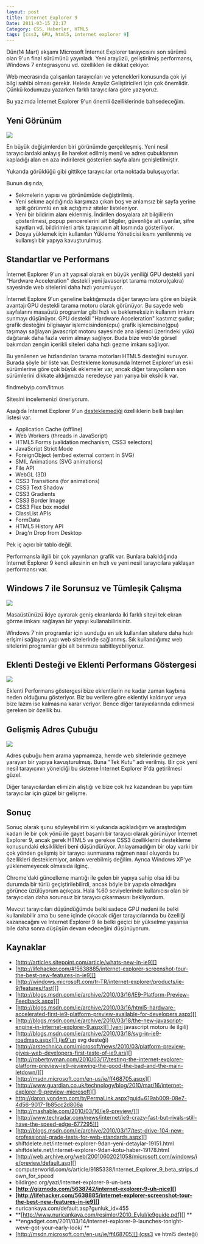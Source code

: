 ```yaml
---
layout: post
title: Internet Explorer 9
Date: 2011-03-15 22:17
Category: CSS, Haberler, HTML5
tags: [css3, GPU, html5, internet explorer 9]
---
```


Dün(14 Mart) akşamı Microsoft İnternet Explorer tarayıcısını son sürümü
olan 9'un final sürümünü yayınladı. Yeni arayüzü, geliştirilmiş
performansı, Windows 7 entegrasyonu vd. özellikleri ile dikkat çekiyor. 

Web mecrasında çalışanları tarayıcıları ve yetenekleri konusunda çok iyi
bilgi sahibi olması gerekir. Helede Arayüz Geliştiricileri için çok
önemlidir. Çünkü kodumuzu yazarken farklı tarayıcılara göre yazıyoruz. 

Bu yazımda İnternet Explorer 9'un önemli özelliklerinde bahsedeceğim. 

## Yeni Görünüm

![][100]

En büyük değişimlerden biri görünümde gerçekleşmiş. Yeni nesil
tarayıcılardaki anlayış ile hareket edilmiş menü ve adres çubuklarının
kapladığı alan en aza indirilerek gösterilen sayfa alanı
genişletilmiştir. 

Yukarıda görüldüğü gibi gittikçe tarayıcılar orta noktada buluşuyorlar.

Bunun dışında;

-   Sekmelerin yapısı ve görünümüde değiştirilmiş.
-   Yeni sekme açıldığında karşımıza çıkan boş ve anlamsız bir sayfa
    yerine split görünmlü en sık açtığımız siteler listeleniyor.
-   Yeni bir bildirim alanı eklenmiş. İndirilen dosyalara ait
    bilgililerin gösterilmesi, popup pencerelerini ait bilgiler,
    güvenliğe ait uyarılar, şifre kayıtları vd. bildirimleri artık
    tarayıcının alt kısmında gösteriliyor.
-   Dosya yüklemek için kullanılan Yükleme Yöneticisi kısmı yenilenmiş
    ve kullanışlı bir yapıya kavuşturulmuş.

## Standartlar ve Performans

İnternet Explorer 9'un alt yapısal olarak en büyük yeniliği GPU destekli
yani "Hardware Acceleration" destekli yeni javascript tarama
motoru(çakra) sayesinde web sitelerini daha hızlı yorumluyor. 

İnternet Explore 9'un geneline baktığımızda diğer tarayıcılara göre en
büyük avantajı GPU destekli tarama motoru olarak görünüyor. Bu sayede
web sayfalarını masaüstü programlar gibi hızlı ve beklemeksizin kullanım
imkanı sunmayı düşünüyor. GPU destekli "Hardware Acceleration" kastımız
şudur; grafik desteğini bilgisayar işlemcisinden(cpu) grafik
işlemcisine(gpu) taşımayı sağlayan javascript motoru sayesinde ana
işlemci üzerindeki yükü dağıtarak daha fazla verim almayı sağlıyor. Buda
bize web'de görsel bakımdan zengin içerikli siteleri daha hızlı gezme
imkanı sağlıyor.

Bu yenilenen ve hızlandırılan tarama motorları HTML5 desteğini sunuyor.
Burada şöyle bir liste var. Destekleme konusunda İnternet Explorer'un
eski sürümlerine göre çok büyük eklemeler var, ancak diğer tarayıcıların
son sürümlerini dikkate aldığımızda neredeyse yarı yarıya bir eksiklik
var.

findmebyip.com/litmus

Sitesini incelemenizi öneriyorum. 

Aşağıda İnternet Explorer 9'un <u>desteklemediği</u> özelliklerin belli
başlıları listesi var.

-   Application Cache (offline)
-   Web Workers (threads in JavaScript)
-   HTML5 Forms (validation mechanism, CSS3 selectors)
-   JavaScript Strict Mode
-   ForeignObject (embed external content in SVG)
-   SMIL Animations (SVG animations)
-   File API
-   WebGL (3D)
-   CSS3 Transitions (for animations)
-   CSS3 Text Shadow
-   CSS3 Gradients
-   CSS3 Border Image
-   CSS3 Flex box model
-   ClassList APIs
-   FormData
-   HTML5 History API
-   Drag'n Drop from Desktop

Pek iç açıcı bir tablo değil.

Performansla ilgili bir çok yayınlanan grafik var. Bunlara bakıldığında
İnternet Explorer 9 kendi ailesinin en hızlı ve yeni nesil tarayıcılara
yaklaşan performansı var. 

## **Windows 7 ile Sorunsuz ve Tümleşik Çalışma**

![][1]

Masaüstünüzü ikiye ayırarak geniş ekranlarda iki farklı siteyi tek ekran
görme imkanı sağlayan bir yapıyı kullanabilirisiniz. 

Windows 7'nin programlar için sunduğu en sık kullanılan sitelere daha
hızlı erişimi sağlayan yapı web sitelerinde sağlanmış. Sık kullandığımız
web sitelerini programlar gibi alt barımıza sabitleyebiliyoruz.

## Eklenti Desteği ve Eklenti Performans Göstergesi

![][3]

Eklenti Performans göstergesi bize eklentilerin ne kadar zaman kaybına
neden olduğunu gösteriyor. Biz bu verilere göre eklentiyi kaldırıyor
veya bize lazım ise kalmasına karar veriyor. Bence diğer tarayıcılarında
edinmesi gereken bir özellik bu.

## Gelişmiş Adres Çubuğu

![][4]

Adres çubuğu hem arama yapmamıza, hemde web sitelerinde gezmeye yarayan
bir yapıya kavuşturulmuş. Buna "Tek Kutu" adı verilmiş. Bir çok yeni
nesil tarayıcının yöneldiği bu sisteme İnternet Explorer 9'da
getirilmesi güzel.

Diğer tarayıcılardan elimizin alıştığı ve bize çok hız kazandıran bu
yapı tüm tarayıcılar için güzel bir gelişme.

## Sonuç

Sonuç olarak şunu söyleyebilirim ki yukarıda açıkladığım ve araştırdığım
kadarı ile bir çok yönü ile gayet başarılı bir tarayıcı olarak görünüyor
İnternet Explorer 9, ancak gerek HTML5 ve gerekse CSS3 özelliklerini
destekleme konusundaki eksiklikleri beni düşündürüyor. Anlayamadığım bir
olay varki bir çok yönden gelişmiş bir tarayıcı sunmasına rağmen nasıl
oluyorda bu özellikleri desteklemiyor, anlam verebilmiş değilim. Ayrıca
Windows XP'ye yüklenemeyecek olmasıda ilginç.

Chrome'daki güncelleme mantığı ile gelen bir yapıya sahip olsa idi bu
durumda bir türlü geçiştirilebilirdi, ancak böyle bir yapıda olmadığını
görünce üzülüyorum açıkçası. Hala %60 seviyelerinde kullanıcısı olan bir
tarayıcıdan daha sorunsuz bir tarayıcı çıkarmasını bekliyordum. 

Mevcut tarayıcıları düşündüğümde belki sadece GPU nedeni ile belki
kullanılabilir ama bu sene içinde çıkacak diğer tarayıcılarında bu
özelliği kazanacağını ve İnternet Explorer 9 ile belki geçici bir
yükselme yaşansa bile daha sonra düşüşün devam edeceğini düşünüyorum.

## Kaynaklar

-   [http://articles.sitepoint.com/article/whats-new-in-ie9][]
-   [http://lifehacker.com/#!5638885/internet-explorer-screenshot-tour-the-best-new-features-in-ie9][]
-   [http://windows.microsoft.com/tr-TR/internet-explorer/products/ie-9/features/fast][]
-   [http://blogs.msdn.com/ie/archive/2010/03/16/IE9-Platform-Preview-Feedback.aspx][]
-   [http://blogs.msdn.com/ie/archive/2010/03/16/html5-hardware-accelerated-first-ie9-platform-preview-available-for-developers.aspx][]
-   [http://blogs.msdn.com/ie/archive/2010/03/18/the-new-javascript-engine-in-internet-explorer-9.aspx][] (yeni javascript motoru ile ilgili)
-   [http://blogs.msdn.com/ie/archive/2010/03/18/svg-in-ie9-roadmap.aspx][] (ie9'un svg desteği)
-   [http://arstechnica.com/microsoft/news/2010/03/platform-preview-gives-web-developers-first-taste-of-ie9.ars][]
-   [http://robertnyman.com/2010/03/17/testing-the-internet-explorer-platform-preview-ie9-reviewing-the-good-the-bad-and-the-main-letdown/][]
-   [http://msdn.microsoft.com/en-us/ie/ff468705.aspx][]
-   [http://www.guardian.co.uk/technology/blog/2010/mar/16/internet-explorer-9-preview-microsoft][]
-   http://daron.yondem.com/tr/PermaLink.aspx?guid=619ab009-08e7-4d56-9017-1b85cc2d806a
-   [http://mashable.com/2010/03/16/ie9-preview/][]
-   [http://www.techradar.com/news/internet/ie9-crazy-fast-but-rivals-still-have-the-speed-edge-677295][]
-   [http://blogs.msdn.com/ie/archive/2010/03/17/test-drive-104-new-professional-grade-tests-for-web-standards.aspx][]
-   shiftdelete.net/internet-explorer-9dan-yeni-detaylar-19151.html
-   shiftdelete.net/internet-explorer-9dan-kotu-haber-19178.html
-   [http://web.archive.org/web/20010602021058/microsoft.com/windows/ie/preview/default.asp][]
-   computerworld.com/s/article/9185338/Internet_Explorer_9_beta_strips_down_for_speed
-   bildirgec.org/yazi/internet-explorer-9-un-beta
-   **[http://gizmodo.com/5638742/internet-explorer-9-uh-nice][]**
-   **[http://lifehacker.com/5638885/internet-explorer-screenshot-tour-the-best-new-features-in-ie9][]**
-   nuricankaya.com/default.asp?gunluk_id=455
-   **[http://www.nuricankaya.com/resimler/2010_Eylul/ie9guide.pdf][] **
-   **engadget.com/2011/03/14/internet-explorer-9-launches-tonight-weve-got-your-early-look/ **
-   [http://msdn.microsoft.com/en-us/ie/ff468705][] (css3 ve html5 desteği)

  [100]: /images/ie9_01.png
  [1]: /images/ie9_03.jpg
  [2]: /images/ie9_03.jpg
  [3]: /images/ie9_05.jpg
  [4]: /images/ie9_06.jpg
  [http://articles.sitepoint.com/article/whats-new-in-ie9]: http://articles.sitepoint.com/article/whats-new-in-ie9
  [http://lifehacker.com/#!5638885/internet-explorer-screenshot-tour-the-best-new-features-in-ie9]: http://lifehacker.com/#!5638885/internet-explorer-screenshot-tour-the-best-new-features-in-ie9
  [http://windows.microsoft.com/tr-TR/internet-explorer/products/ie-9/features/fast]: http://windows.microsoft.com/tr-TR/internet-explorer/products/ie-9/features/fast
  [http://blogs.msdn.com/ie/archive/2010/03/16/IE9-Platform-Preview-Feedback.aspx]: http://blogs.msdn.com/ie/archive/2010/03/16/IE9-Platform-Preview-Feedback.aspx
  [http://blogs.msdn.com/ie/archive/2010/03/16/html5-hardware-accelerated-first-ie9-platform-preview-available-for-developers.aspx]: http://blogs.msdn.com/ie/archive/2010/03/16/html5-hardware-accelerated-first-ie9-platform-preview-available-for-developers.aspx
  [http://blogs.msdn.com/ie/archive/2010/03/18/the-new-javascript-engine-in-internet-explorer-9.aspx]: http://blogs.msdn.com/ie/archive/2010/03/18/the-new-javascript-engine-in-internet-explorer-9.aspx
  [http://blogs.msdn.com/ie/archive/2010/03/18/svg-in-ie9-roadmap.aspx]: http://blogs.msdn.com/ie/archive/2010/03/18/svg-in-ie9-roadmap.aspx
  [http://arstechnica.com/microsoft/news/2010/03/platform-preview-gives-web-developers-first-taste-of-ie9.ars]: http://arstechnica.com/microsoft/news/2010/03/platform-preview-gives-web-developers-first-taste-of-ie9.ars
  [http://robertnyman.com/2010/03/17/testing-the-internet-explorer-platform-preview-ie9-reviewing-the-good-the-bad-and-the-main-letdown/]: http://robertnyman.com/2010/03/17/testing-the-internet-explorer-platform-preview-ie9-reviewing-the-good-the-bad-and-the-main-letdown/
  [http://msdn.microsoft.com/en-us/ie/ff468705.aspx]: http://msdn.microsoft.com/en-us/ie/ff468705.aspx
  [http://www.guardian.co.uk/technology/blog/2010/mar/16/internet-explorer-9-preview-microsoft]: http://www.guardian.co.uk/technology/blog/2010/mar/16/internet-explorer-9-preview-microsoft
  [http://mashable.com/2010/03/16/ie9-preview/]: http://mashable.com/2010/03/16/ie9-preview/
  [http://www.techradar.com/news/internet/ie9-crazy-fast-but-rivals-still-have-the-speed-edge-677295]: http://www.techradar.com/news/internet/ie9-crazy-fast-but-rivals-still-have-the-speed-edge-677295
  [http://blogs.msdn.com/ie/archive/2010/03/17/test-drive-104-new-professional-grade-tests-for-web-standards.aspx]: http://blogs.msdn.com/ie/archive/2010/03/17/test-drive-104-new-professional-grade-tests-for-web-standards.aspx
  [http://web.archive.org/web/20010602021058/microsoft.com/windows/ie/preview/default.asp]: http://web.archive.org/web/20010602021058/microsoft.com/windows/ie/preview/default.asp
  [http://gizmodo.com/5638742/internet-explorer-9-uh-nice]: http://gizmodo.com/5638742/internet-explorer-9-uh-nice
  [http://lifehacker.com/5638885/internet-explorer-screenshot-tour-the-best-new-features-in-ie9]: http://lifehacker.com/5638885/internet-explorer-screenshot-tour-the-best-new-features-in-ie9
  [http://www.nuricankaya.com/resimler/2010_Eylul/ie9guide.pdf]: http://www.nuricankaya.com/resimler/2010_Eylul/ie9guide.pdf
  [http://msdn.microsoft.com/en-us/ie/ff468705]: http://msdn.microsoft.com/en-us/ie/ff468705
